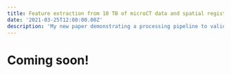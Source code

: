 ```yaml
---
title: Feature extraction from 10 TB of microCT data and spatial registration to preclinical diffusion MRI
date: '2021-03-25T12:00:00.00Z'
description: 'My new paper demonstrating a processing pipeline to validate diffusion MRI with microCT was published in Magnetic Resonance in Medicine.'
---
```


# Coming soon!
